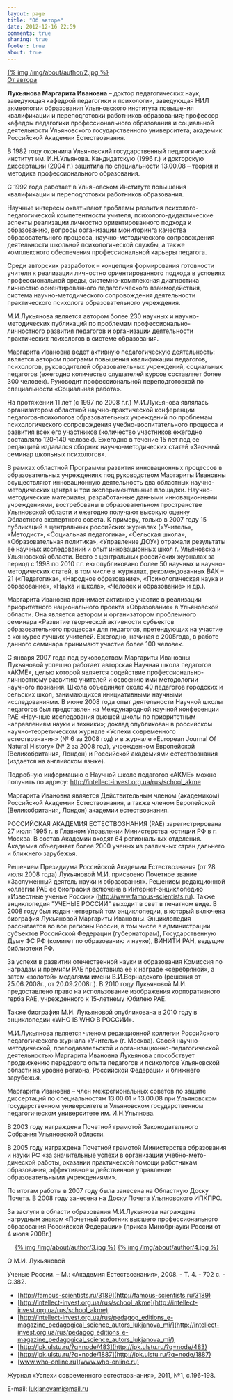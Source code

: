 ```yaml
---
layout: page
title: "Об авторе"
date: 2012-12-16 22:59
comments: true
sharing: true
footer: true
about: true
---
```


<p class="author-image"><a href="/img/about/author/2.jpg" rel="lightbox">{% img /img/about/author/2.jpg %}</a><br/><a href="/about/author/words">От автора</a></p>

**Лукьянова Маргарита Ивановна** – доктор педагогических наук, заведующая кафедрой педагогики и психологии, заведующая НИЛ акмеологии образования Ульяновского института повышения квалификации и переподготовки работников образования; профессор кафедры педагогики профессионального образования и социальной деятельности Ульяновского государственного университета; академик Российской Академии Естествознания.

В 1982 году окончила Ульяновский государственный педагогический институт им. И.Н.Ульянова. Кандидатскую (1996 г.) и докторскую диссертации (2004 г.) защитила по специальности 13.00.08 – теория и методика профессионального образования.

С 1992 года работает в Ульяновском Институте повышения квалификации и переподготовки работников образования.

Научные интересы охватывают проблемы развития психолого-педагогической компетентности учителя, психолого-дидактические аспекты реализации личностно ориентированного подхода к образованию, вопросы организации мониторинга качества образовательного процесса, научно-методического сопровождения деятельности школьной психологической службы, а также комплексного обеспечения профессиональной карьеры педагога. 

Среди авторских разработок – концепция формирования готовности учителя к реализации личностно ориентированного подхода в условиях профессиональной среды, системно-комплексная диагностика личностно ориентированного педагогического взаимодействия, система научно-методического сопровождения деятельности практического психолога образовательного учреждения. 

М.И.Лукьянова является автором более 230 научных и научно-методических публикаций по проблемам профессионально-личностного развития педагогов и организации деятельности практических психологов в системе образования. 

Маргарита Ивановна ведет активную педагогическую деятельность: является автором программ повышения квалификации педагогов, психологов, руководителей образовательных учреждений, социальных педагогов (ежегодно количество слушателей курсов составляет более 300 человек). Руководит профессиональной переподготовкой по специальности «Социальная работа».

На протяжении 11 лет (с 1997 по 2008 г.г.) М.И.Лукьянова являлась организатором областной научно-практической конференции педагогов-психологов образовательных учреждений по проблемам психологического сопровождения учебно-воспитательного процесса и развития всех его участников (количество участников ежегодно составляло 120-140 человек). Ежегодно в течение 15 лет под ее редакцией издавался сборник научно-методических статей «Заочный семинар школьных психологов».

В рамках областной Программы развития инновационных процессов в образовательных учреждениях под руководством Маргариты Ивановны осуществляют инновационную деятельность два областных научно-методических центра и три экспериментальные площадки. Научно-методические материалы, разработанные данными инновационными  учреждениями, востребованы в образовательном пространстве Ульяновской области и ежегодно получают высокую оценку Областного экспертного совета. К примеру, только в 2007 году 15 публикаций в центральных российских журналах («Учитель», «Методист», «Социальная педагогика», «Сельская школа», «Образовательная политика», «Управление ДОУ») отражали результаты её научных исследований и опыт инновационных школ г. Ульяновска и Ульяновской области. Всего в центральных российских журналах за период с 1998 по 2010 г.г. ею опубликовано более 50 научных и научно-методических статей, в том числе в журналах, рекомендованных ВАК – 21 («Педагогика», «Народное образование», «Психологическая наука и образование», «Наука и школа», «Человек и образование» и др.).

Маргарита Ивановна принимает активное участие в реализации приоритетного национального проекта «Образование» в Ульяновской области. Она является автором и организатором проблемного семинара «Развитие творческой активности субъектов образовательного процесса» для педагогов, претендующих на участие в конкурсе лучших учителей. Ежегодно, начиная с 2005года, в работе данного семинара принимают участие более 100 человек.

С января 2007 года под руководством Маргариты Ивановны Лукьяновой успешно работает авторская Научная школа педагогов «АКМЕ», целью которой является содействие профессионально-личностному развитию учителей и освоению ими методологии научного познания. Школа объединяет около 40 педагогов городских и сельских школ, занимающихся инициативными научными исследованиями. В июне 2008 года опыт деятельности Научной школы педагогов был представлен на Международной научной конференции РАЕ «Научные исследования высшей школы по приоритетным направлениям науки и техники»; доклад опубликован в российском научно-теоретическом журнале «Успехи современного естествознания» (№ 6 за 2008 год) и в журнале «European Journal Of Natural History» (№ 2 за 2008 год), учрежденном Европейской (Великобритания, Лондон) и Российской академиями естествознания (издается на английском языке).

Подробную информацию о Научной школе педагогов «АКМЕ» можно получить по адресу: http://intellect-invest.org.ua/rus/school_akme 

Маргарита Ивановна является Действительным членом (академиком)  Российской Академии Естествознания, а также членом Европейской (Великобритания, Лондон) академии естествознания.

РОССИЙСКАЯ АКАДЕМИЯ ЕСТЕСТВОЗНАНИЯ (РАЕ) зарегистрирована 27 июля 1995 г. в Главном Управлении Министерства юстиции РФ в г. Москва. В состав Академии входят 64 региональных отделения. Академия объединяет более 2000 ученых из различных стран дальнего и ближнего зарубежья.

Решением Президиума Российской Академии Естествознания (от 28 июля 2008 года) Лукьяновой М.И. присвоено Почетное звание «Заслуженный деятель науки и образования». Решением редакционной коллегии РАЕ ее биография включена в Интернет-энциклопедию «Известные ученые России» (http://www.famous-scientists.ru). Также энциклопедия "УЧЕНЫЕ РОССИИ" выходит в свет в печатном виде. В 2008 году был издан четвертый том энциклопедии, в который включена биография Лукьяновой Маргариты Ивановны. Энциклопедия рассылается во все регионы России, в том числе в администрации субъектов Российской Федерации (губернаторам), Государственную Думу ФС РФ (комитет по образованию и науке), ВИНИТИ РАН, ведущие библиотеки РФ.

За успехи в развитии отечественной науки и образования Комиссия по наградам и премиям РАЕ представила ее к награде «серебряной», а затем «золотой» медалями имени В.И.Вернадского (решения от 25.06.2008г., от  20.09.2008г.).
В 2010 году Лукьяновой М.И. предоставлено право на использование изображения корпоративного герба РАЕ, учрежденного к 15-летнему Юбилею РАЕ.

Также биография М.И. Лукьяновой опубликована в 2010 году в энциклопедии «WHO IS WHO В РОССИИ».

М.И.Лукьянова является членом редакционной коллегии Российского педагогического журнала «Учитель» (г. Москва). Своей научно-методической, преподавательской и организационно-педагогической деятельностью Маргарита Ивановна Лукьянова способствует продвижению передового опыта педагогов и психологов Ульяновской области на уровне региона, Российской Федерации и ближнего зарубежья.

Маргарита Ивановна – член межрегиональных советов по защите диссертаций по специальностям 13.00.01 и 13.00.08 при Ульяновском государственном университете и Ульяновском государственном педагогическом университете им. И.Н.Ульянова.

В 2003 году награждена Почетной грамотой Законодательного Собрания Ульяновской области.

В 2005 году награждена Почетной грамотой Министерства образования и науки РФ «за значительные успехи в организации учебно-мето-дической работы, оказании практической помощи работникам образования, эффективное и действенное управление образовательными учреждениями».

По итогам работы в 2007 году была занесена на Областную Доску Почета. В 2008 году занесена на Доску Почета Ульяновского ИПКПРО.

За заслуги в области образования М.И.Лукьянова награждена нагрудным знаком «Почетный работник высшего профессионального образования Российской Федерации» (приказ Минобрнауки России от 4 июля 2008г.)

<p align="center"><a href="/img/about/author/3.jpg" rel="lightbox">{% img /img/about/author/3.jpg %}</a> <a href="/img/about/author/4.jpg" rel="lightbox">{% img /img/about/author/4.jpg %}</a></p>

О М.И. Лукьяновой 

Ученые России. – М.: «Академия Естествознания», 2008. - Т. 4. - 702 с. - С.382.

* [http://famous-scientists.ru/3189](http://famous-scientists.ru/3189)
* [http://intellect-invest.org.ua/rus/school_akme](http://intellect-invest.org.ua/rus/school_akme)
* [http://intellect-invest.org.ua/rus/pedagog_editions_e-magazine_pedagogical_science_autors_lukjanova_mi/](http://intellect-invest.org.ua/rus/pedagog_editions_e-magazine_pedagogical_science_autors_lukjanova_mi/)
* [http://ipk.ulstu.ru/?q=node/483](http://ipk.ulstu.ru/?q=node/483)
* [http://ipk.ulstu.ru/?q=node/1887](http://ipk.ulstu.ru/?q=node/1887)
* [www.who-online.ru](www.who-online.ru)

Журнал «Успехи современного естествознания», 2011, №1, с.196-198.

Е-mail: <a href="mailto:lukjanovami@mail.ru">lukjanovami@mail.ru</a>
